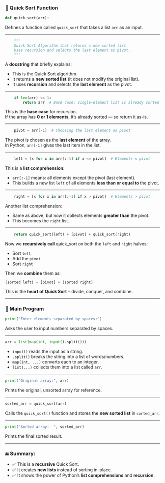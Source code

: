 ### 🔹 Quick Sort Function

```python
def quick_sort(arr):
```

Defines a function called `quick_sort` that takes a list `arr` as an input.

---

```python
    """
    Quick Sort Algorithm that returns a new sorted list.
    Uses recursion and selects the last element as pivot.
    """
```

A **docstring** that briefly explains:

- This is the Quick Sort algorithm.
- It returns a **new sorted list** (it does not modify the original list).
- It uses **recursion** and selects the **last element** as the pivot.

---

```python
    if len(arr) <= 1:
        return arr  # Base case: single-element list is already sorted
```

This is the **base case** for recursion.  
If the array has **0 or 1 elements**, it’s already sorted — so return it as-is.

---

```python
    pivot = arr[-1]  # Choosing the last element as pivot
```

The pivot is chosen as the **last element** of the array.  
In Python, `arr[-1]` gives the last item in the list.

---

```python
    left = [x for x in arr[:-1] if x <= pivot]  # Elements ≤ pivot
```

This is a **list comprehension**:

- `arr[:-1]` means: all elements except the pivot (last element).
- This builds a new list `left` of all elements **less than or equal to** the pivot.

---

```python
    right = [x for x in arr[:-1] if x > pivot]  # Elements > pivot
```

Another list comprehension:

- Same as above, but now it collects elements **greater than** the pivot.
- This becomes the `right` list.

---

```python
    return quick_sort(left) + [pivot] + quick_sort(right)
```

Now we **recursively call** quick_sort on both the `left` and `right` halves:

- Sort `left`
- Add the `pivot`
- Sort `right`

Then we **combine** them as:

```
(sorted left) + [pivot] + (sorted right)
```

This is the **heart of Quick Sort** – divide, conquer, and combine.

---

### 🔹 Main Program

```python
print("Enter elements separated by spaces:")
```

Asks the user to input numbers separated by spaces.

---

```python
arr = list(map(int, input().split()))
```

- `input()` reads the input as a string.
- `.split()` breaks the string into a list of words/numbers.
- `map(int, ...)` converts each to an integer.
- `list(...)` collects them into a list called `arr`.

---

```python
print("Original array:", arr)
```

Prints the original, unsorted array for reference.

---

```python
sorted_arr = quick_sort(arr)
```

Calls the `quick_sort()` function and stores the **new sorted list** in `sorted_arr`.

---

```python
print("Sorted array:  ", sorted_arr)
```

Prints the final sorted result.

---

### 🔚 Summary:

- ✅ This is a **recursive** Quick Sort.
- ✅ It creates **new lists** instead of sorting in-place.
- ✅ It shows the power of Python’s **list comprehensions** and **recursion**.
